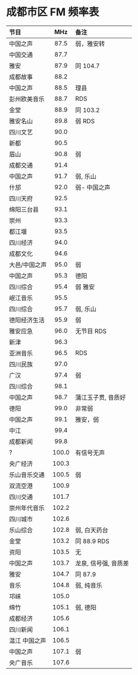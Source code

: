 # 成都市区 FM 频率表

| 节目                   |   MHz  | 备注               |
|:----------------------|:------:|:-------------------|
| 中国之声              |  87.5  | 弱，雅安转         |
| 中国交通              |  87.7  |                   |
| 雅安                  |  87.9  | 同 104.7          |
| 成都故事              |  88.2  |                   |
| 中国之声              |  88.5  | 理县              |
| 彭州欧美音乐          |  88.7  | RDS               |
| 金堂                  |  88.9  | 同 103.2          |
| 雅安名山              |  89.8  | 弱   RDS          |
| 四川文艺              |  90.0  |                   |
| 新都                  |  90.5  |                   |
| 眉山                  |  90.8  | 弱                |
| 成都交通              |  91.4  |                   |
| 中国之声              |  91.7  | 弱, 乐山          |
| 什邡                 |  92.0  | 弱- 中国之声       |
| 四川天府              |  92.5  |                   |
| 绵阳三台县            |  93.1  |                   |
| 崇州                  |  93.3  |                   |
| 都江堰                |  93.5  |                   |
| 四川经济              |  94.0  |                   |
| 成都文化              |  94.6  |                   |
| 大邑/中国之声         |  95.0  | 弱                |
| 中国之声              |  95.3  | 德阳              |
| 四川综合              |  95.4  | 弱  雅安          |
| 岷江音乐              |  95.5  |                   |
| 四川综合              |  95.7  | 弱, 乐山          |
| 德阳经济生活          |  95.9  | 弱                |
| 雅安应急              |  96.0  | 无节目  RDS        |
| 新津                  |  96.3  |                   |
| 亚洲音乐              |  96.5  | RDS               |
| 四川民族              |  97.0  |                   |
| 广汉                  |  97.4  | 弱                |
| 四川综合              |  98.1  |                   |
| 中国之声              |  98.7  | 蒲江玉子贯, 音质好  |
| 德阳                  |  99.0  | 非常弱            |
| 中国之声              |  99.1  | 雅安，弱          |
| 中江                  |  99.4  |                   |
| 成都新闻              |  99.8  |                   |
| ?                     | 100.0  | 有信号无声         |
| 央广经济              | 100.3  |                   |
| 乐山音乐交通          | 100.5  | 弱                |
| 双流空港              | 100.9  |                   |
| 四川交通              | 101.7  |                   |
| 崇州年代音乐          | 102.2  |                   |
| 四川城市              | 102.6  |                   |
| 乐山综合              | 102.8  | 弱, 白天药台       |
| 金堂                  | 103.2  | 同 88.9  RDS      |
| 资阳                  | 103.5  | 无                |
| 中国之声              | 103.7  | 龙泉, 信号强, 音质差|
| 雅安                  | 104.7  | 同 87.9           |
| 音乐                  | 104.8  | 弱, 纯音乐         |
| 邛崃                  | 105.0  |                   |
| 绵竹                  | 105.1  | 弱, 德阳          |
| 成都经济              | 105.6  |                   |
| 四川新闻              | 106.1  |                   |
| 温江 中国之声         | 106.5  |                   |
| 中国之声              | 107.1  | 弱                |
| 央广音乐              | 107.6  |                   |
